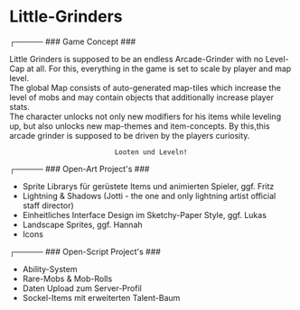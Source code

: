 # Little-Grinders


┌───── ### Game Concept ### 

Little Grinders is supposed to be an endless Arcade-Grinder with no Level-Cap at all. 
For this, everything in the game is set to scale by player and map level.               
The global Map consists of auto-generated map-tiles which increase the level of mobs and
may contain objects that additionally increase player stats.                           
The character unlocks not only new modifiers for his items while leveling up, but also 
unlocks new map-themes and item-concepts. By this,this arcade grinder is supposed to be
driven by the players curiosity.                                                                    

                              
                              Looten und Leveln!

┌───── ### Open-Art Project's ### 

- Sprite Librarys für gerüstete Items und animierten Spieler, ggf. Fritz
- Lightning & Shadows (Jotti - the one and only lightning artist official staff director)
- Einheitliches Interface Design im Sketchy-Paper Style, ggf. Lukas
- Landscape Sprites, ggf. Hannah
- Icons


┌───── ### Open-Script Project's ### 
- Ability-System
- Rare-Mobs & Mob-Rolls
- Daten Upload zum Server-Profil
- Sockel-Items mit erweiterten Talent-Baum
